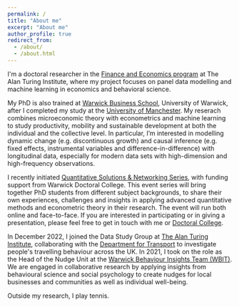 ```yaml
---
permalink: /
title: "About me"
excerpt: "About me"
author_profile: true
redirect_from: 
  - /about/
  - /about.html
---
```


I'm a doctoral researcher in the [Finance and Economics program](https://www.turing.ac.uk/research/research-programmes/finance-and-economics) at The Alan Turing Institute, where my project focuses on panel data modelling and machine learning in economics and behavioral science. 

My PhD is also trained at [Warwick Business School](https://www.wbs.ac.uk/), University of Warwick, after I completed my study at the [University of Manchester](https://www.manchester.ac.uk/). My reserach combines microeconomic theory with econometrics and machine learning to study productivity, mobility and sustainable development at both the individual and the collective level. In particular, I’m interested in modelling dynamic change (e.g. discontinuous growth) and causal inference (e.g. fixed effects, instrumental variables and difference-in-difference) with longitudinal data, especially for modern data sets with high-dimension and high-frequency observations.

I recently initiated [Quantitative Solutions & Networking Series](https://warwick.ac.uk/services/dc/phdlife/phdnetworks/quantitativesolutions), with funding support from Warwick Doctoral College. This event series will bring together PhD students from different subject backgrounds, to share their own experiences, challenges and insights in applying advanced quantitative methods and econometric theory in their research. The event will run both online and face-to-face. If you are interested in participating or in giving a presentation, please feel free to get in touch with me or [Doctoral College](mailto:doctoralcollege@warwick.ac.uk). 

In December 2022, I joined the Data Study Group at [The Alan Turing Institute](https://www.turing.ac.uk/), collaborating with the [Department for Transport](https://www.gov.uk/government/organisations/department-for-transport) to investigate people's travelling behaviour across the UK. In 2021, I took on the role as the Head of the Nudge Unit at the [Warwick Behaviour Insights Team (WBIT)](https://warwick.ac.uk/research/priorities/behaviour-brain-society/research/wbit/). We are engaged in collaborative research by applying insights from behavioural science and social psychology to create nudges for local businesses and communities as well as individual well-being.

Outside my research, I play tennis. 






